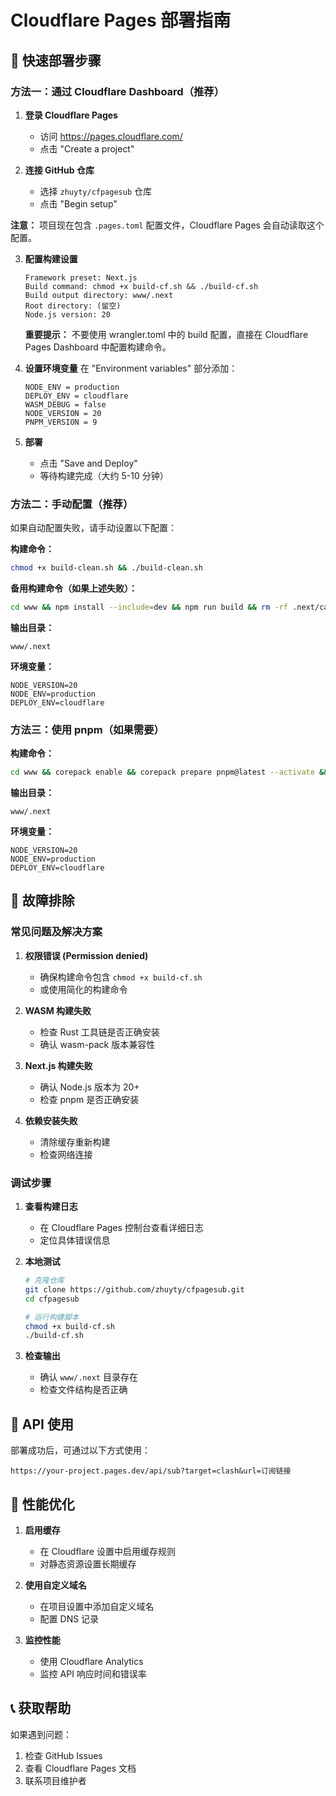 # Cloudflare Pages 部署指南

## 🚀 快速部署步骤

### 方法一：通过 Cloudflare Dashboard（推荐）

1. **登录 Cloudflare Pages**
   - 访问 https://pages.cloudflare.com/
   - 点击 "Create a project"

2. **连接 GitHub 仓库**
   - 选择 `zhuyty/cfpagesub` 仓库
   - 点击 "Begin setup"

**注意：** 项目现在包含 `.pages.toml` 配置文件，Cloudflare Pages 会自动读取这个配置。

3. **配置构建设置**
   ```
   Framework preset: Next.js
   Build command: chmod +x build-cf.sh && ./build-cf.sh
   Build output directory: www/.next
   Root directory: (留空)
   Node.js version: 20
   ```

   **重要提示：** 不要使用 wrangler.toml 中的 build 配置，直接在 Cloudflare Pages Dashboard 中配置构建命令。

4. **设置环境变量**
   在 "Environment variables" 部分添加：
   ```
   NODE_ENV = production
   DEPLOY_ENV = cloudflare
   WASM_DEBUG = false
   NODE_VERSION = 20
   PNPM_VERSION = 9
   ```

5. **部署**
   - 点击 "Save and Deploy"
   - 等待构建完成（大约 5-10 分钟）

### 方法二：手动配置（推荐）

如果自动配置失败，请手动设置以下配置：

**构建命令：**
```bash
chmod +x build-clean.sh && ./build-clean.sh
```

**备用构建命令（如果上述失败）：**
```bash
cd www && npm install --include=dev && npm run build && rm -rf .next/cache
```

**输出目录：**
```
www/.next
```

**环境变量：**
```
NODE_VERSION=20
NODE_ENV=production
DEPLOY_ENV=cloudflare
```

### 方法三：使用 pnpm（如果需要）

**构建命令：**
```bash
cd www && corepack enable && corepack prepare pnpm@latest --activate && pnpm install && pnpm build
```

**输出目录：**
```
www/.next
```

**环境变量：**
```
NODE_VERSION=20
NODE_ENV=production
DEPLOY_ENV=cloudflare
```

## 🔧 故障排除

### 常见问题及解决方案

1. **权限错误 (Permission denied)**
   - 确保构建命令包含 `chmod +x build-cf.sh`
   - 或使用简化的构建命令

2. **WASM 构建失败**
   - 检查 Rust 工具链是否正确安装
   - 确认 wasm-pack 版本兼容性

3. **Next.js 构建失败**
   - 确认 Node.js 版本为 20+
   - 检查 pnpm 是否正确安装

4. **依赖安装失败**
   - 清除缓存重新构建
   - 检查网络连接

### 调试步骤

1. **查看构建日志**
   - 在 Cloudflare Pages 控制台查看详细日志
   - 定位具体错误信息

2. **本地测试**
   ```bash
   # 克隆仓库
   git clone https://github.com/zhuyty/cfpagesub.git
   cd cfpagesub
   
   # 运行构建脚本
   chmod +x build-cf.sh
   ./build-cf.sh
   ```

3. **检查输出**
   - 确认 `www/.next` 目录存在
   - 检查文件结构是否正确

## 📝 API 使用

部署成功后，可通过以下方式使用：

```
https://your-project.pages.dev/api/sub?target=clash&url=订阅链接
```

## 🎯 性能优化

1. **启用缓存**
   - 在 Cloudflare 设置中启用缓存规则
   - 对静态资源设置长期缓存

2. **使用自定义域名**
   - 在项目设置中添加自定义域名
   - 配置 DNS 记录

3. **监控性能**
   - 使用 Cloudflare Analytics
   - 监控 API 响应时间和错误率

## 📞 获取帮助

如果遇到问题：
1. 检查 GitHub Issues
2. 查看 Cloudflare Pages 文档
3. 联系项目维护者
